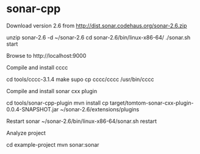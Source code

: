 # sonar-cpp

Download version 2.6 from http://dist.sonar.codehaus.org/sonar-2.6.zip

unzip sonar-2.6 -d ~/sonar-2.6
cd sonar-2.6/bin/linux-x86-64/
./sonar.sh start

Browse to http://localhost:9000

Compile and install cccc

cd tools/cccc-3.1.4
make
supo cp cccc/cccc /usr/bin/cccc

Compile and install sonar cxx plugin

cd tools/sonar-cpp-plugin
mvn install
cp target/tomtom-sonar-cxx-plugin-0.0.4-SNAPSHOT.jar ~/sonar-2.6/extensions/plugins

Restart sonar
~/sonar-2.6/bin/linux-x86-64/sonar.sh restart

Analyze project

cd example-project
mvn sonar:sonar

